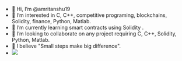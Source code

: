 - 👋 Hi, I’m @amritanshu19
- 👀 I’m interested in C, C++, competitive programing, blockchains, Solidity, finance, Python, Matlab.
- 🌱 I’m currently learning smart contracts using Solidity .
- 💞️ I’m looking to collaborate on any project requiring C, C++, Solidity, Python, Matlab.
- 🌱 I believe "Small steps make big difference".
- ![](https://komarev.com/ghpvc/?username=amritanshu19)
<!---
amritanshu19/amritanshu19 is a ✨ special ✨ repository because its `README.md` (this file) appears on your GitHub profile.
You can click the Preview link to take a look at your changes.
--->

